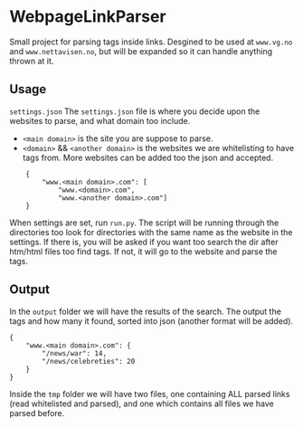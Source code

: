WebpageLinkParser
=================

Small project for parsing tags inside links. Desgined to be used at ```www.vg.no``` and ```www.nettavisen.no```, but will be expanded so it can handle anything thrown at it.


## Usage

`settings.json`
The `settings.json` file is where you decide upon the websites to parse, and what domain too include. 
* `<main domain>` is the site you are suppose to parse. 
* `<domain>` && `<another domain>` is the websites we are whitelisting to have tags from.
More websites can be added too the json and accepted.
```
	{
	    "www.<main domain>.com": [
	    	"www.<domain>.com",
	    	"www.<another domain>.com"]
	}
```
When settings are set, run `run.py`. The script will be running through the directories too look for directories with the same name as the website in the settings. If there is, you will be asked if you want too search the dir after htm/html files too find tags. If not, it will go to the website and parse the tags.

## Output
In the `output` folder we will have the results of the search. The output the tags and how many it found, sorted into json (another format will be added).

	{
	    "www.<main domain>.com": {
	        "/news/war": 14,
	        "/news/celebreties": 20
	    }
	}

Inside the `tmp` folder we will have two files, one containing ALL parsed links (read whitelisted and parsed), and one which contains all files we have parsed before.